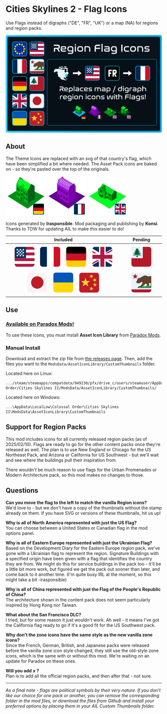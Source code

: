 # Cities Skylines 2 - Flag Icons
Use Flags instead of digraphs ("DE", "FR", "UK") or a map (NA) for regions and region packs.

![Splash Image](https://github.com/irasponsible/cities2-flag-icons/blob/main/Properties/image1.png)

## About

The Theme Icons are replaced with an svg of that country's flag, which have been simplified a bit where needed.
The Asset Pack icons are baked on - so they're pasted over the top of the originals.

![DE Residential Medium](https://github.com/irasponsible/cities2-flag-icons/blob/main/ail/de_thumbnails/DE%20Residential%20Medium.png) ![FR Office](https://github.com/irasponsible/cities2-flag-icons/blob/main/ail/fr_thumbnails/FR%20Office%20High.png) ![UK Detatched](https://github.com/irasponsible/cities2-flag-icons/blob/main/ail/uk_thumbnails/UK%20Residential%20Low.png)

Icons generated by **Irasponsible**. Mod packaging and publishing by **Konsi**.
Thanks to TDW for updating AIL to make this easier to do!

| Included | Pending |
|:-:|:-:|
| ![North America](https://github.com/irasponsible/cities2-flag-icons/blob/main/ail/flags/North%20American/USA.svg) ![France](https://github.com/irasponsible/cities2-flag-icons/blob/main/ail/flags/France.svg) ![Germany](https://github.com/irasponsible/cities2-flag-icons/blob/main/ail/flags/Germany.svg) ![UK](https://github.com/irasponsible/cities2-flag-icons/blob/main/ail/flags/UK%20Pack%20Filter.svg) ![Japan](https://github.com/irasponsible/cities2-flag-icons/blob/main/ail/flags/Japan.svg)  ![Ukraine](https://github.com/irasponsible/cities2-flag-icons/blob/main/ail/flags/Ukraine.svg) ![China](https://github.com/irasponsible/cities2-flag-icons/blob/main/ail/flags/China.svg) | ![New England](https://github.com/irasponsible/cities2-flag-icons/blob/main/ail/flags/New%20England.svg) ![California](https://github.com/irasponsible/cities2-flag-icons/blob/main/ail/flags/SanFranciscoSet.svg) |


## Use

### [Available on Paradox Mods!](https://mods.paradoxplaza.com/mods/95437/Windows)
To use these icons, you must install **Asset Icon Library** from [Paradox Mods](https://mods.paradoxplaza.com/mods/79634/Windows).

### Manual Install

Download and extract the zip file from [the releases page](https://github.com/irasponsible/cities2-flag-icons/releases). Then, add the files you want to the `ModsData/AssetIconLibrary/CustomThumbnails` folder. 

Located here on Linux:  

    .../steam/steamapps/compatdata/949230/pfx/drive_c/users/steamuser/AppData/LocalLow/Colossal Order/Cities Skylines II/ModsData/AssetIconLibrary/CustomThumbnails/

Located here on Windows:  

    ...\AppData\LocalLow\Colossal Order\Cities Skylines II\ModsData\AssetIconLibrary\CustomThumbnails

## Support for Region Packs
This mod includes icons for all currently released region packs (as of 2025/02/10). Flags are ready to go for the other content packs once they're released as well.  The plan is to use New England or Chicago for the US Northeast Pack, and Arizona or California for US Southwest - but we'll wait and see where the buildings pull their inspiration from.

There wouldn't be much reason to use flags for the Urban Promenades or Modern Architecture pack, so this mod makes no changes to those.

## Questions
**Can you move the flag to the left to match the vanilla Region icons?**  
We'd love to - but we don't have a copy of the thumbnails without the stamp already on them. If you have SVG or versions of these thumbnails, hit us up!

**Why is all of North America represented with just the US Flag?**  
You can choose between a United States or Canadian flag in the mod options panel.

**Why is all of Eastern Europe represented with just the Ukrainian Flag?**  
Based on the Development Diary for the Eastern Europe region pack, we've gone with a Ukrainian flag to represent the region.
Signature Buildings with a specified origin have been given with a flag that identifies the country they are from. We might do this for service buildings in the pack too - it'll be a little bit more work, but figured we get the pack out sooner than later, and come back to it another time. (I'm quite busy IRL at the moment, so this might take a bit -irasponsible)

**Why is all of China represented with just the Flag of the People's Republic of China?**  
The architecture shown in the content pack does not seem particularly inspired by Hong Kong nor Taiwan.

**What about the San Francisco DLC?**  
I tried, but for some reason it just wouldn't work. Ah well - it means I've got the California flag ready to go if it's a good fit for the US Southwest pack.

**Why don't the zone icons have the same style as the new vanilla zone icons?**  
Since the French, German, British, and Japanese packs were released before the vanilla zone icon style changed, they still use the old-style zone icons, which is the same with or without this mod. We're waiting on an update for Paradox on these ones.

**Will you add** ***x*** **?**  
Plan is to add all the official region packs, and then after that - not sure.

----

*As a final note - flags are political symbols by their very nature. If you don't like our choice for one pack or another, you can remove the corresponding folder in the mod files, or download the files from Github and install your preferred options by placing them in your AIL Custom Thumbnails folder.*
